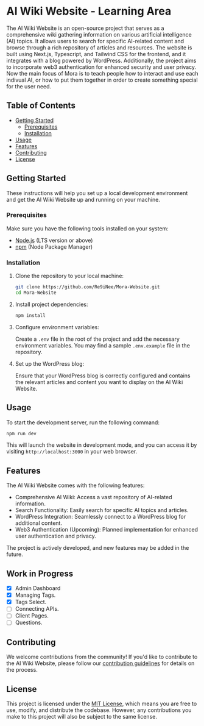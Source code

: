 # AI Wiki Website - Learning Area

The AI Wiki Website is an open-source project that serves as a comprehensive wiki gathering information on various artificial intelligence (AI) topics. It allows users to search for specific AI-related content and browse through a rich repository of articles and resources. The website is built using Next.js, Typescript, and Tailwind CSS for the frontend, and it integrates with a blog powered by WordPress. Additionally, the project aims to incorporate web3 authentication for enhanced security and user privacy. Now the main focus of Mora is to teach people how to interact and use each indivual AI, or how to put them together in order to create something special for the user need.

## Table of Contents

-   [Getting Started](#getting-started)
    -   [Prerequisites](#prerequisites)
    -   [Installation](#installation)
-   [Usage](#usage)
-   [Features](#features)
-   [Contributing](#contributing)
-   [License](#license)

## Getting Started

These instructions will help you set up a local development environment and get the AI Wiki Website up and running on your machine.

### Prerequisites

Make sure you have the following tools installed on your system:

-   [Node.js](https://nodejs.org/) (LTS version or above)
-   [npm](https://www.npmjs.com/) (Node Package Manager)

### Installation

1. Clone the repository to your local machine:

    ```bash
    git clone https://github.com/Re9iNee/Mora-Website.git
    cd Mora-Website
    ```

2. Install project dependencies:

    ```bash
    npm install
    ```

3. Configure environment variables:

    Create a `.env` file in the root of the project and add the necessary environment variables. You may find a sample `.env.example` file in the repository.

4. Set up the WordPress blog:

    Ensure that your WordPress blog is correctly configured and contains the relevant articles and content you want to display on the AI Wiki Website.

## Usage

To start the development server, run the following command:

```bash
npm run dev
```

This will launch the website in development mode, and you can access it by visiting `http://localhost:3000` in your web browser.

## Features

The AI Wiki Website comes with the following features:

-   Comprehensive AI Wiki: Access a vast repository of AI-related information.
-   Search Functionality: Easily search for specific AI topics and articles.
-   WordPress Integration: Seamlessly connect to a WordPress blog for additional content.
-   Web3 Authentication (Upcoming): Planned implementation for enhanced user authentication and privacy.

The project is actively developed, and new features may be added in the future.


## Work in Progress

- [X] Admin Dashboard
- [X] Managing Tags.
- [X] Tags Select.
- [ ] Connecting APIs.
- [ ] Client Pages.
- [ ] Questions.

## Contributing

We welcome contributions from the community! If you'd like to contribute to the AI Wiki Website, please follow our [contribution guidelines](CONTRIBUTING.md) for details on the process.

## License

This project is licensed under the [MIT License](LICENSE), which means you are free to use, modify, and distribute the codebase. However, any contributions you make to this project will also be subject to the same license.
